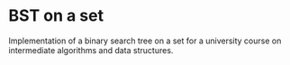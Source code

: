 # BST on a set
Implementation of a binary search tree on a set for a university course on intermediate algorithms and data structures.
